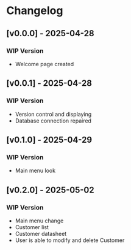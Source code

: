 # Changelog

## [v0.0.0] - 2025-04-28
### WIP Version
- Welcome page created

## [v0.0.1] - 2025-04-28
### WIP Version
- Version control and displaying
- Database connection repaired

## [v0.1.0] - 2025-04-29
### WIP Version
- Main menu look

## [v0.2.0] - 2025-05-02
### WIP Version
- Main menu change
- Customer list 
- Customer datasheet
- User is able to modify and delete Customer

 
